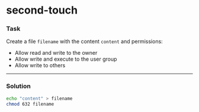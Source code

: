 # second-touch

### Task

Create a file `filename` with the content `content` and permissions:
- Allow read and write to the owner
- Allow write and execute to the user group
- Allow write to others

---

### Solution

```sh
echo "content" > filename
chmod 632 filename
```

